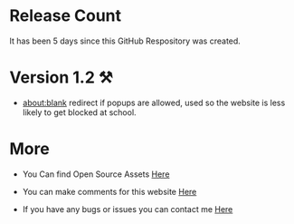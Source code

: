 # Release Count
It has been 5 days since this GitHub Respository was created.
# Version 1.2 ⚒️
- [about:blank](about:blank) redirect if popups are allowed, used so the website is less likely to get blocked at school.
# More
- You Can find Open Source Assets [Here](https://github.com/n-jramirez/Open-Source)

- You can make comments for this website [Here](https://github.com/n-jramirez/n-jramirez.github.io/discussions/1)


- If you have any bugs or issues you can contact me [Here](https://github.com/n-jramirez/n-jramirez.github.io/issues)
